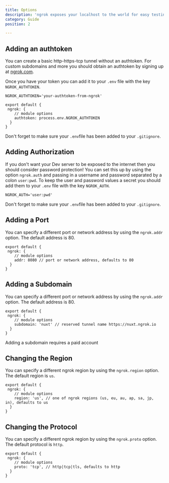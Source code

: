 ```yaml
---
title: Options
description: 'ngrok exposes your localhost to the world for easy testing and sharing! No need to mess with DNS or deploy just to have others test out your changes'
category: Guide
position: 2

---
```


## Adding an authtoken

You can create a basic http-https-tcp tunnel without an authtoken. For custom subdomains and more you should obtain an authtoken by signing up at [ngrok.com](ngrok.com).

Once you have your token you can add it to your `.env` file with the key `NGROK_AUTHTOKEN`.

```bash{}[.env]
NGROK_AUTHTOKEN='your-authtoken-from-ngrok'

```

```js{}[nuxt.config.js]
export default {
 ngrok: {
    // module options
    authtoken: process.env.NGROK_AUTHTOKEN
  }
}
```

<alert type="warning">

Don't forget to make sure your `.env`file has been added to your `.gitignore`.

</alert>

## Adding Authorization

If you don't want your Dev server to be exposed to the internet then you should consider password protection! You can set this up by using the option `ngrok.auth` and passing in a username and password separated by a colon `user:pwd`. To keep the user and password values a secret you should add them to your `.env` file with the key `NGROK_AUTH`.

```bash{}[.env]
NGROK_AUTH='user:pwd'
```

<alert type="warning">

Don't forget to make sure your `.env`file has been added to your `.gitignore`.

</alert>

## Adding a Port

You can specify a different port or network address by using the `ngrok.addr` option. The default address is 80.

```js{}[nuxt.config.js]
export default {
 ngrok: {
    // module options
    addr: 8080 // port or network address, defaults to 80
  }
}
```

## Adding a Subdomain

You can specify a different port or network address by using the `ngrok.addr` option. The default address is 80.

```js{}[nuxt.config.js]
export default {
 ngrok: {
    // module options
    subdomain: 'nuxt' // reserved tunnel name https://nuxt.ngrok.io
  }
}
```

<alert>

Adding a subdomain requires a paid account

</alert>

## Changing the Region

You can specify a different ngrok region by using the `ngrok.region` option. The default region is `us`.

```js{}[nuxt.config.js]
export default {
 ngrok: {
    // module options
    region: 'us', // one of ngrok regions (us, eu, au, ap, sa, jp, in), defaults to us
  }
}
```

## Changing the Protocol

You can specify a different ngrok region by using the `ngrok.proto` option. The default protocol is `http`.

```js{}[nuxt.config.js]
export default {
 ngrok: {
    // module options
    proto: 'tcp', // http|tcp|tls, defaults to http
  }
}
```
